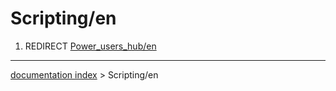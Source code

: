 # Scripting/en
1.  REDIRECT [Power\_users\_hub/en](Power_users_hub/en.md)

---
[documentation index](../README.md) > Scripting/en
